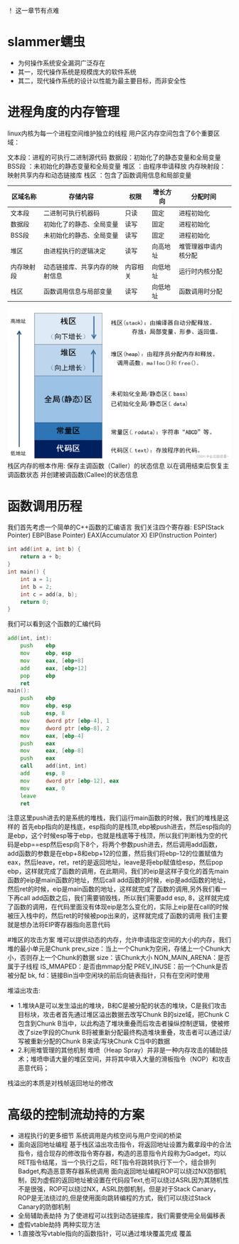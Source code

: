 ！ 这一章节有点难
# slammer蠕虫
- 为何操作系统安全漏洞广泛存在
 - 其一，现代操作系统是规模庞大的软件系统
 - 其二，现代操作系统的设计以性能为最主要目标，而非安全性

# 进程角度的内存管理

linux内核为每一个进程空间维护独立的线程
用户区内存空间包含了6个重要区域：

文本段：进程的可执行二进制源代码
数据段：初始化了的静态变量和全局变量
BSS段 ：未初始化的静态变量和全局变量
堆区   ：由程序申请释放
内存映射段：映射共享内存和动态链接库
栈区   ：包含了函数调用信息和局部变量

| 区域名称     | 存储内容                            | 权限  | 增长方向 | 分配时间        |
| ------------ | ----------------------------------- | ----- | -------- | --------------- |
| 文本段       | 二进制可执行机器码                  | 只读  | 固定     | 进程初始化      |
| 数据段       | 初始化了的静态、全局变量            | 读写  | 固定     | 进程初始化      |
| BSS段        | 未初始化的静态、全局变量            | 读写  | 固定     | 进程初始化      |
| 堆区         | 由进程执行的逻辑决定                | 读写  | 向高地址 | 堆管理器申请内核分配 |
| 内存映射段   | 动态链接库、共享内存的映射信息      | 内容相关 | 向低地址 | 运行时内核分配   |
| 栈区         | 函数调用信息与局部变量              | 读写  | 向低地址 | 函数调用时分配  |
![image](/image/memory.png)
栈区内存的根本作用:
保存主调函数（Caller）的状态信息
以在调用结束后恢复主调函数状态
并创建被调函数(Callee)的状态信息

# 函数调用历程
我们首先考虑一个简单的C++函数的汇编语言
我们关注四个寄存器:
ESP(Stack Pointer)
EBP(Base Pointer)
EAX(Accumulator X)
EIP(Instruction Pointer)
```cpp
int add(int a, int b) {
    return a + b;
}
int main() {
    int a = 1;
    int b = 2;
    int c = add(a, b);
    return 0;
}
```
我们可以看到这个函数的汇编代码
```asm
add(int, int):
    push    ebp
    mov     ebp, esp
    mov     eax, [ebp+8]
    add     eax, [ebp+12]
    pop     ebp
    ret
main():
    push    ebp
    mov     ebp, esp
    sub     esp, 8
    mov     dword ptr [ebp-4], 1
    mov     dword ptr [ebp-8], 2
    mov     eax, [ebp-4]
    push    eax
    mov     eax, [ebp-8]
    push    eax
    call    add(int, int)
    add     esp, 8
    mov     dword ptr [ebp-12], eax
    mov     eax, 0
    leave
    ret
```
注意这里push进去的是系统的堆栈，我们运行main函数的时候，我们的堆栈是这样的
首先ebp指向的是栈底，esp指向的是栈顶,ebp被push进去，然后esp指向的是ebp，这个时候esp等于ebp，也就是栈底等于栈顶，所以我们判断栈为空的代码是ebp==esp然后esp向下8个，将两个参数push进去，然后调用add函数，add函数的参数是在ebp+8和ebp+12的位置，然后我们将ebp-12的位置赋值为eax，然后leave，ret，ret的是返回地址，leave是将ebp赋值给esp，然后pop ebp，这样就完成了函数的调用，在此期间，我们的eip是这样子变化的首先main函数的eip是main函数的地址，然后call add函数的时候，eip是add函数的地址，然后ret的时候，eip是main函数的地址，这样就完成了函数的调用,另外我们看一下再call add函数之后，我们需要销毁栈，所以我们需要add esp, 8，这样就完成了函数的调用，在代码里面没有体现eip是怎么变化的，实际上eip是在call的时候被压入栈中的，然后ret的时候被pop出来的，这样就完成了函数的调用
我们主要就是想办法将EIP寄存器指向恶意代码

#堆区的攻击方案
堆可以提供动态的内存，允许申请指定空间的大小的内存，我们堆的最小单元是Chunk
prev_size：当上一个Chunk为空闲，存储上一个Chunk大小，否则存上一个Chunk的数据
size：该Chunk大小
NON_MAIN_ARENA：是否属于子线程
IS_MMAPED：是否由mmap分配
PREV_INUSE：前一个Chunk是否被分配
bk, fd：链接Bin当中空闲块的前后向链表指针，只有在空闲时使用

堆溢出攻击:
- 1.堆块A是可以发生溢出的堆块，B和C是被分配的状态的堆块，C是我们攻击目标块，攻击者首先通过堆区溢出数据去改写Chunk B的size域，把Chunk C包含到Chunk B当中，以此构造了堆块重叠而后攻击者操纵控制逻辑，使被修改了size字段的Chunk B将被重新分配最终构造堆块重叠，攻击者可以通过读/写被重新分配的Chunk B来读/写块Chunk C当中的数据
- 2.利用堆管理的其他机制
堆喷（Heap Spray）并非是一种内存攻击的辅助技术；堆喷申请大量的堆区空间，并将其中填入大量的滑板指令（NOP）和攻击恶意代码；



栈溢出的本质是对栈帧返回地址的修改

# 高级的控制流劫持的方案

- 进程执行的更多细节
系统调用是内核空间与用户空间的桥梁
- 面向返回地址编程
基于栈区溢出攻击指令，将返回地址设置为戴拿段中的合法指令，组合现存的修改指令寄存器，构造的恶意指令片段称为Gadget，均以RET指令结尾，当一个执行之后，RET指令将跳转执行下一个，组合排列Badget,构造恶意寄存器系统调用
面向返回地址编程ROP可以绕过NX防御机制，因为虚假的返回地址被设置在代码段Text,也可以绕过ASRL因为其随机性不是很强，ROP可以绕过NX，ASRL防御机制，但是对于Stack Canary，ROP是无法绕过的,但是使用面向跳转编程的方式，我们可以绕过Stack Canary的防御机制
- 全局辅助表劫持
为了使进程可以找到动态链接库，我们需要使用全局偏移表
- 虚假vtable劫持
两种实现方法
- 1.直接改写vtable指向的函数指针，可以通过堆块覆盖完成
覆盖